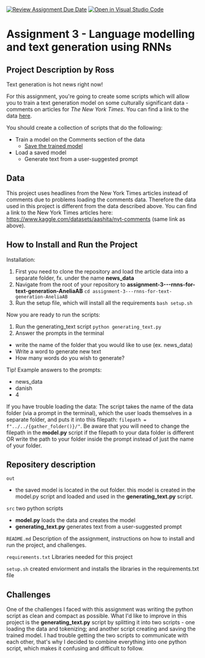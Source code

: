 [![Review Assignment Due Date](https://classroom.github.com/assets/deadline-readme-button-8d59dc4de5201274e310e4c54b9627a8934c3b88527886e3b421487c677d23eb.svg)](https://classroom.github.com/a/5f7lMH9Y)
[![Open in Visual Studio Code](https://classroom.github.com/assets/open-in-vscode-c66648af7eb3fe8bc4f294546bfd86ef473780cde1dea487d3c4ff354943c9ae.svg)](https://classroom.github.com/online_ide?assignment_repo_id=10587778&assignment_repo_type=AssignmentRepo)
# Assignment 3 - Language modelling and text generation using RNNs

## Project Description by Ross
Text generation is hot news right now!

For this assignment, you're going to create some scripts which will allow you to train a text generation model on some culturally significant data - comments on articles for *The New York Times*. You can find a link to the data [here](https://www.kaggle.com/datasets/aashita/nyt-comments).

You should create a collection of scripts that do the following:

- Train a model on the Comments section of the data
  - [Save the trained model](https://www.tensorflow.org/api_docs/python/tf/keras/models/save_model)
- Load a saved model
  - Generate text from a user-suggested prompt

## Data
This project uses headlines from the New York Times articles instead of comments due to problems loading the comments data. Therefore the data used in this project is different from the data described above. You can find a link to the New York Times articles here: https://www.kaggle.com/datasets/aashita/nyt-comments (same link as above).

## How to Install and Run the Project
Installation:
1. First you need to clone the repository and load the article data into a separate folder, fx. under the name **news_data**
2. Navigate from the root of your repository to **assignment-3---rnns-for-text-generation-AneliaAB**
 ```cd assignment-3---rnns-for-text-generation-AneliaAB```
3. Run the setup file, which will install all the requirements
 ```bash setup.sh```

Now you are ready to run the scripts:
1. Run the generating_text script
  ```python generating_text.py```
2. Answer the prompts in the terminal
- write the name of the folder that you would like to use (ex. news_data)
- Write a word to generate new text
- How many words do you wish to generate?

Tip! Example answers to the prompts:
- news_data 
- danish 
- 4

If you have trouble loading the data:
The script takes the name of the data folder (via a prompt in the terminal), which the user loads themselves in a separate folder, and puts it into this filepath: ```filepath = f"../../{gather_folder()}/"```. Be aware that you will need to change the filepath in the **model.py** script if the filepath to your data folder is different OR write the path to your folder inside the prompt instead of just the name of your folder. 

## Repositery description
```out```
- the saved model is located in the out folder. this model is created in the model.py script and loaded and used in the **generating_text.py** script.

```src```
two python scripts
- **model.py** loads the data and creates the model
- **generating_text.py** generates text from a user-suggested prompt

```README.md```
Description of the assignment, instructions on how to install and run the project, and challenges. 

```requirements.txt```
Libraries needed for this project

```setup.sh```
created enviorment and installs the libraries in the requirements.txt file

## Challenges 
One of the challenges I faced with this assignment was writing the python script as clean and compact as possible. What I'd like to improve in this project is the **generating_text.py** script by splitting it into two scripts - one loading the data and tokenizing; and another script creating and saving the trained model. I had trouble getting the two scripts to communicate with each other, that's why I decided to combine everything into one python script, which makes it confusing and difficult to follow.